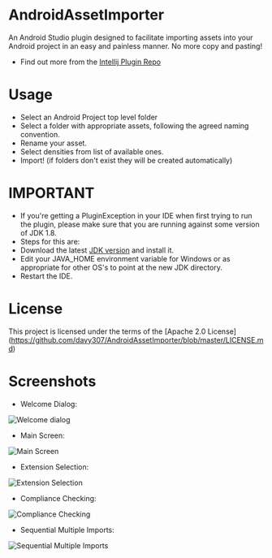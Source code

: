 # AndroidAssetImporter
An Android Studio plugin designed to facilitate importing assets into your Android project in an easy and painless manner. No more copy and pasting!
- Find out more from the [Intellij Plugin Repo](https://plugins.jetbrains.com/plugin/8023)

# Usage
- Select an Android Project top level folder 
- Select a folder with appropriate assets, following the agreed naming convention. 
- Rename your asset. 
- Select densities from list of available ones. 
- Import! (if folders don't exist they will be created automatically)

# IMPORTANT
- If you're getting a PluginException in your IDE when first trying to run the plugin, please make sure that you are running against some version of JDK 1.8.
- Steps for this are: 
- Download the latest [JDK version](http://www.oracle.com/technetwork/java/javase/downloads/jdk8-downloads-2133151.html) and install it.
- Edit your JAVA_HOME environment variable for Windows or as appropriate for other OS's to point at the new JDK directory.
- Restart the IDE.

# License
This project is licensed under the terms of the [Apache 2.0 License] (https://github.com/davy307/AndroidAssetImporter/blob/master/LICENSE.md)

# Screenshots
- Welcome Dialog:

![Welcome dialog](https://github.com/david-serrano/AndroidAssetImporter/blob/master/screenshots/sample_info.png?raw=true "Welcome Dialog")

- Main Screen:

![Main Screen](https://github.com/david-serrano/AndroidAssetImporter/blob/master/screenshots/sample_main.png?raw=true "Main Screen")

- Extension Selection:

![Extension Selection](https://github.com/david-serrano/AndroidAssetImporter/blob/master/screenshots/sample_extensions.png?raw=true "Extension Selection")

- Compliance Checking:

![Compliance Checking](https://github.com/david-serrano/AndroidAssetImporter/blob/master/screenshots/sample_error.png?raw=true "Compliance Checking")

- Sequential Multiple Imports:

![Sequential Multiple Imports](https://github.com/david-serrano/AndroidAssetImporter/blob/master/screenshots/sample_success.png?raw=true "Sequential Multiple Imports")
